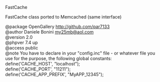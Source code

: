  FastCache    

 FastCache class ported to Memcached (same interface)  

 @package  OpenGallery   http://github.com/par7133     
 @author   Daniele Bonini <my25mb@aol.com>    
 @version  2.0    
 @phpver   7.4 up     
 @access   public    
 @note You have to declare in your "config.inc" file - or whatever file you    
 use for the purpose, the following global constants:    
 define('CACHE_HOST', "localhost");    
 define('CACHE_PORT', "11211");    
 define('CACHE_APP_PREFIX', "MyAPP_12345");
